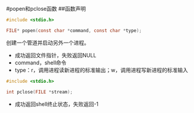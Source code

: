 #popen和pclose函数
##函数声明
```c
#include <stdio.h>

FILE* popen(const char *command, const char *type);
```
创建一个管道并启动另外一个进程。
* 成功返回文件指针，失败返回NULL
* command，shell命令
* type：r，调用进程读新进程的标准输出；w，调用进程写新进程的标准输入
```c
#include <stdio.h>

int pclose(FILE *stream);
```
* 成功返回shell终止状态，失败返回-1
